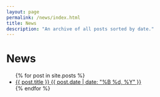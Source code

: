 ```yaml
---
layout: page
permalink: /news/index.html
title: News
description: "An archive of all posts sorted by date."
---
```


# News

<ul class="post-list">
    {% for post in site.posts %}
    <li>
    <article>
    <a href="{{ post.url }}">
        {{ post.title }}
        <span class="entry-date">
            <time datetime="{{ post.date | date_to_xmlschema }}">
                {{ post.date | date: "%B %d, %Y" }}
            </time>
        </span>
    </a>
    </article>
    </li>
    {% endfor %}
</ul>
